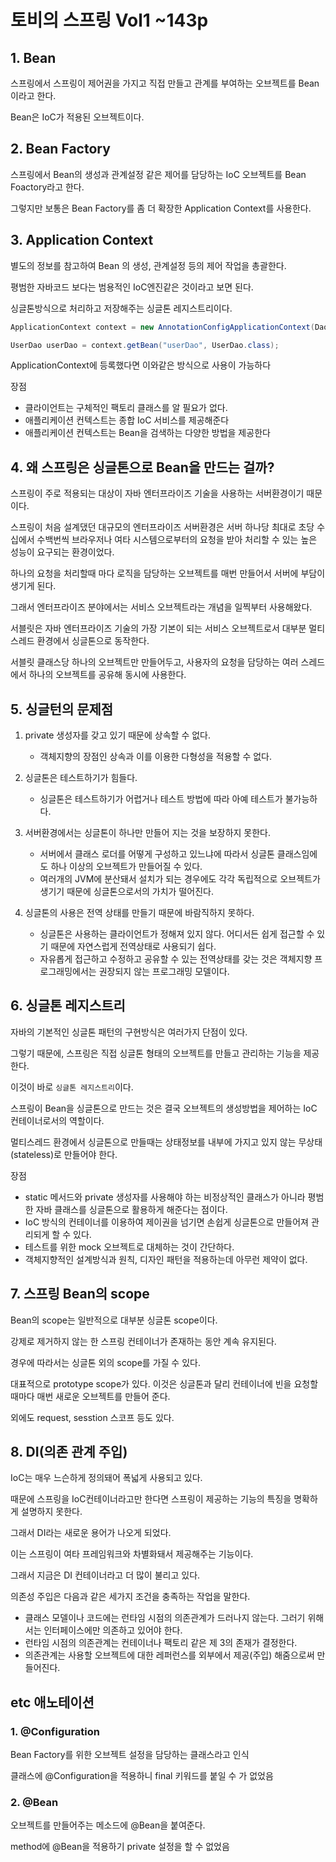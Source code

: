 # 토비의 스프링 Vol1 ~143p



## 1. Bean

스프링에서 스프링이 제어권을 가지고 직접 만들고 관계를 부여하는 오브젝트를 Bean이라고 한다.

Bean은 IoC가 적용된 오브젝트이다.



## 2. Bean Factory

스프링에서 Bean의 생성과 관계설정 같은 제어를 담당하는 IoC 오브젝트를 Bean Foactory라고 한다.

그렇지만 보통은 Bean Factory를 좀 더 확장한 Application Context를 사용한다.



## 3. Application Context

별도의 정보를 참고하여 Bean 의 생성, 관계설정 등의 제어 작업을 총괄한다.

평범한 자바코드 보다는 범용적인 IoC엔진같은 것이라고 보면 된다.

싱글톤방식으로 처리하고 저장해주는 싱글톤 레지스트리이다.



```java
ApplicationContext context = new AnnotationConfigApplicationContext(DaoFactory.class);

UserDao userDao = context.getBean("userDao", UserDao.class);
```

ApplicationContext에 등록했다면 이와같은 방식으로 사용이 가능하다



장점

- 클라이언트는 구체적인 팩토리 클래스를 알 필요가 없다.
- 애플리케이션 컨텍스트는 종합 IoC 서비스를 제공해준다
- 애플리케이션 컨텍스트는 Bean을 검색하는 다양한 방법을 제공한다



## 4. 왜 스프링은 싱글톤으로 Bean을 만드는 걸까?

스프링이 주로 적용되는 대상이 자바 엔터프라이즈 기술을 사용하는 서버환경이기 때문이다.

스프링이 처음 설계댔던 대규모의 엔터프라이즈 서버환경은 서버 하나당 최대로 초당 수십에서 수백번씩 브라우저나 여타 시스템으로부터의 요청을 받아 처리할 수 있는 높은 성능이 요구되는 환경이었다.

하나의 요청을 처리할때 마다 로직을 담당하는 오브젝트를 매번 만들어서 서버에 부담이 생기게 된다.

그래서 엔터프라이즈 분야에서는 서비스 오브젝트라는 개념을 일찍부터 사용해왔다.

서블릿은 자바 엔터프라이즈 기술의 가장 기본이 되는 서비스 오브젝트로서 대부분 멀티스레드 환경에서 싱글톤으로 동작한다. 

서블릿 클래스당 하나의 오브젝트만 만들어두고, 사용자의 요청을 담당하는 여러 스레드에서 하나의 오브젝트를 공유해 동시에 사용한다.



## 5. 싱글턴의 문제점

1. private 생성자를 갖고 있기 때문에 상속할 수 없다.
   - 객체지향의 장점인 상속과 이를 이용한 다형성을 적용할 수 없다.

2. 싱글톤은 테스트하기가 힘들다.
   - 싱글톤은 테스트하기가 어렵거나 테스트 방법에 따라 아예 테스트가 불가능하다.

3. 서버환경에서는 싱글톤이 하나만 만들어 지는 것을 보장하지 못한다.
   - 서버에서 클래스 로더를 어떻게 구성하고 있느냐에 따라서 싱글톤 클래스임에도 하나 이상의 오브젝트가 만들어질 수 있다.
   - 여러개의 JVM에 분산돼서 설치가 되는 경우에도 각각 독립적으로 오브젝트가 생기기 때문에 싱글톤으로서의 가치가 떨어진다.
4. 싱글톤의 사용은 전역 상태를 만들기 때문에 바람직하지 못하다.
   - 싱글톤은 사용하는 클라이언트가 정해져 있지 않다. 어디서든 쉽게 접근할 수 있기 때문에 자연스럽게 전역상태로 사용되기 쉽다.
   - 자유롭게 접근하고 수정하고 공유할 수 있는 전역상태를 갖는 것은 객체지향 프로그래밍에서는 권장되지 않는 프로그래밍 모델이다.



## 6. 싱글톤 레지스트리

자바의 기본적인 싱글톤 패턴의 구현방식은 여러가지 단점이 있다.

그렇기 때문에, 스프링은 직접 싱글톤 형태의 오브젝트를 만들고 관리하는 기능을 제공한다.

이것이 바로 `싱글톤 레지스트리`이다.



스프링이 Bean을 싱글톤으로 만드는 것은 결국 오브젝트의 생성방법을 제어하는 IoC 컨테이너로서의 역할이다.

멀티스레드 환경에서 싱글톤으로 만들때는 상태정보를 내부에 가지고 있지 않는 무상태(stateless)로 만들어야 한다.



장점

- static 메서드와 private 생성자를 사용해야 하는 비정상적인 클래스가 아니라 평범한 자바 클래스를 싱글톤으로 활용하게 해준다는 점이다.
- IoC 방식의 컨테이너를 이용하여 제이권을 넘기면 손쉽게 싱글톤으로 만들어져 관리되게 할 수 있다.
- 테스트를 위한 mock 오브젝트로 대체하는 것이 간단하다.
- 객체지향적인 설계방식과 원칙, 디자인 패턴을 적용하는데 아무런 제약이 없다.



## 7. 스프링 Bean의 scope

Bean의 scope는 일반적으로 대부분 싱글톤 scope이다.

강제로 제거하지 않는 한 스프링 컨테이너가 존재하는 동안 계속 유지된다.



경우에 따라서는 싱글톤 외의 scope를 가질 수 있다.

대표적으로 prototype scope가 있다. 이것은 싱글톤과 달리 컨테이너에 빈을 요청할때마다 매번 새로운 오브젝트를 만들어 준다.

외에도 request, sesstion 스코프 등도 있다.



## 8. DI(의존 관계 주입)

IoC는 매우 느슨하게 정의돼어 폭넓게 사용되고 있다.

때문에 스프링을 IoC컨테이너라고만 한다면 스프링이 제공하는 기능의 특징을 명확하게 설명하지 못한다.

그래서 DI라는 새로운 용어가 나오게 되었다.

이는 스프링이 여타 프레임워크와 차별화돼서 제공해주는 기능이다.

그래서 지금은 DI 컨테이너라고 더 많이 불리고 있다.



의존성 주입은 다음과 같은 세가지 조건을 충족하는 작업을 말한다.

- 클래스 모델이나 코드에는 런타임 시점의 의존관계가 드러나지 않는다. 그러기 위해서는 인터페이스에만 의존하고 있어야 한다.
- 런타임 시점의 의존관계는 컨테이너나 팩토리 같은 제 3의 존재가 결정한다.
- 의존관계는 사용할 오브젝트에 대한 레퍼런스를 외부에서 제공(주입) 해줌으로써 만들어진다.











## etc 애노테이션

### 1. @Configuration

Bean Factory를 위한 오브젝트 설정을 담당하는 클래스라고 인식

클래스에 @Configuration을 적용하니 final 키워드를 붙일 수 가 없었음



### 2. @Bean

오브젝트를 만들어주는 메소드에 @Bean을 붙여준다.

method에 @Bean을 적용하기 private 설정을 할 수 없었음